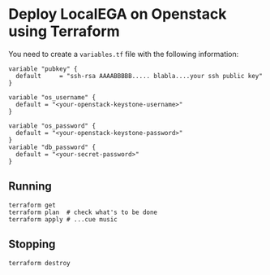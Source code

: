 # Deploy LocalEGA on Openstack using Terraform

You need to create a `variables.tf` file with the following information:

```
variable "pubkey" {
  default     = "ssh-rsa AAAABBBBB..... blabla....your ssh public key"
}

variable "os_username" {
  default = "<your-openstack-keystone-username>"
}

variable "os_password" {
  default = "<your-openstack-keystone-password>"
}
variable "db_password" {
  default = "<your-secret-password>"
}
```

## Running

	terraform get
	terraform plan  # check what's to be done
	terraform apply # ...cue music
	

## Stopping

	terraform destroy

